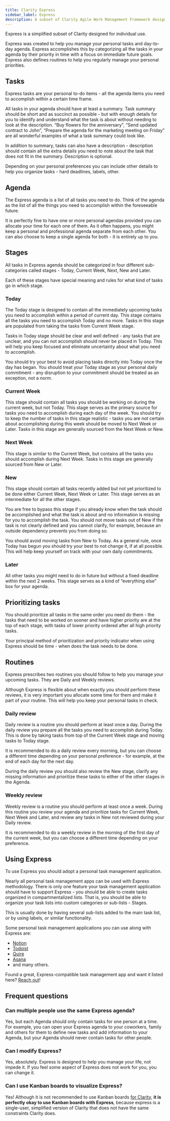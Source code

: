 ```yaml
---
title: Clarity Express
sidebar_label: Express
description: A subset of Clarity Agile Work Management Framework designed for individual use.
---
```


Express is a simplified subset of Clarity designed for individual use.

Express was created to help you manage your personal tasks and day-to-day agenda. Express accomplishes this by categorizing all the tasks in your agenda by their priority in time with a focus on immediate future goals. Express also defines routines to help you regularly manage your personal priorities.

## Tasks

Express tasks are your personal to-do items - all the agenda items you need to accomplish within a certain time frame.

All tasks in your agenda should have at least a summary. Task summary should be short and as succinct as possible - but with enough details for you to identify and understand what the task is about without needing to look at the description. “Buy flowers for the anniversary”, “Send updated contract to John”, “Prepare the agenda for the marketing meeting on Friday” are all wonderful examples of what a task summary could look like.

In addition to summary, tasks can also have a description - description should contain all the extra details you need to note about the task that does not fit in the summary. Description is optional.

Depending on your personal preferences you can include other details to help you organize tasks - hard deadlines, labels, other.

## Agenda

The Express agenda is a list of all tasks you need to do. Think of the agenda as the list of all the things you need to accomplish within the foreseeable future.

It is perfectly fine to have one or more personal agendas provided you can allocate your time for each one of them. As it often happens, you might keep a personal and professional agenda separate from each other. You can also choose to keep a single agenda for both - it is entirely up to you.

## Stages

All tasks in Express agenda should be categorized in four different sub-categories called stages - Today, Current Week, Next, New and Later.

Each of these stages have special meaning and rules for what kind of tasks go in which stage.

### Today

The Today stage is designed to contain all the immediately upcoming tasks you need to accomplish within a period of current day. This stage contains all the tasks you need to accomplish Today and no more. Tasks in this stage are populated from taking the tasks from Current Week stage.

Tasks in Today stage should be clear and well defined - any tasks that are unclear, and you can not accomplish should never be placed in Today. This will help you keep focused and eliminate uncertainty about what you need to accomplish.

You should try your best to avoid placing tasks directly into Today once the day has began. You should treat your Today stage as your personal daily commitment - any disruption to your commitment should be treated as an exception, not a norm.

### Current Week

This stage should contain all tasks you should be working on during the current week, but not Today. This stage serves as the primary source for tasks you need to accomplish during each day of the week. You should try to keep the number of tasks in this stage realistic - tasks you are not certain about accomplishing during this week should be moved to Next Week or Later. Tasks in this stage are generally sourced from the Next Week or New.

### Next Week

This stage is similar to the Current Week, but contains all the tasks you should accomplish during Next Week. Tasks in this stage are generally sourced from New or Later.

### New

This stage should contain all tasks recently added but not yet prioritized to be done either Current Week, Next Week or Later. This stage serves as an intermediate for all the other stages.

You are free to bypass this stage if you already know when the task should be accomplished and what the task is about and no information is missing for you to accomplish the task. You should not move tasks out of New if the task is not clearly defined and you cannot clarify, for example, because an outside dependency prevents you from doing so.

You should avoid moving tasks from New to Today. As a general rule, once Today has begun you should try your best to not change it, if at all possible. This will help keep yourself on track with your own daily commitments.

### Later

All other tasks you might need to do in future but without a fixed deadline within the next 2 weeks. This stage serves as a kind of “everything else” box for your agenda.

## Prioritizing tasks

You should prioritize all tasks in the same order you need do them - the tasks that need to be worked on sooner and have higher priority are at the top of each stage, with tasks of lower priority ordered after all high priority tasks.

Your principal method of prioritization and priority indicator when using Express should be time - when does the task needs to be done.

## Routines

Express prescribes two routines you should follow to help you manage your upcoming tasks. They are Daily and Weekly reviews.

Although Express is flexible about when exactly you should perform these reviews, it is very important you allocate some time for them and make it part of your routine. This will help you keep your personal tasks in check.

### Daily review

Daily review is a routine you should perform at least once a day. During the daily review you prepare all the tasks you need to accomplish during Today. This is done by taking tasks from top of the Current Week stage and moving tasks to Today stage.

It is recommended to do a daily review every morning, but you can choose a different time depending on your personal preference - for example, at the end of each day for the next day.

During the daily review you should also review the New stage, clarify any missing information and prioritize these tasks to either of the other stages in the Agenda.

### Weekly review

Weekly review is a routine you should perform at least once a week. During this routine you review your agenda and prioritize tasks for Current Week, Next Week and Later, and review any tasks in New not reviewed during your Daily review.

It is recommended to do a weekly review in the morning of the first day of the current week, but you can choose a different time depending on your preference.

## Using Express

To use Express you should adopt a personal task management application.

Nearly all personal task management apps can be used with Express methodology. There is only one feature your task management application should have to support Express - you should be able to create tasks organized in compartmentalized lists. That is, you should be able to organize your task lists into custom categories or sub-lists - Stages.

This is usually done by having several sub-lists added to the main task list, or by using labels, or similar functionality.

Some personal task management applications you can use along with Express are:

- [Notion](https://notion.so)
- [Todoist](https://todoist.com)
- [Quire](https://quire.io)
- [Asana](https://asana.com)
- and many others.

Found a great, Express-compatible task management app and want it listed here? [Reach out](/contact/)!

## Frequent questions

### Can multiple people use the same Express agenda?

Yes, but each Agenda should only contain tasks for one person at a time. For example, you can open your Express agenda to your coworkers, family and others for them to define new tasks and add information to your Agenda, but your Agenda should never contain tasks for other people.

### Can I modify Express?

Yes, absolutely. Express is designed to help you manage your life, not impede it. If you feel some aspect of Express does not work for you, you can change it.

### Can I use Kanban boards to visualize Express?

Yes! Although it is not recommended to use Kanban boards [for Clarity](../faq.md#can-i-use-kanban-board-to-illustrate-task-status-within-a-stage), **it is perfectly okay to use Kanban boards with Express**, because express is a single-user, simplified version of Clarity that does not have the same constraints Clarity does.
